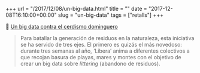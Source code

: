 +++
url = "/2017/12/08/un-big-data.html"
title = ""
date = "2017-12-08T16:10:00+00:00"
slug = "un-big-data"
tags = ["retalls"]
+++

📎 [Un big data contra el cerdismo dominguero](https://www.yorokobu.es/cerdismo-dominguero/)

> Para batallar la generación de residuos en la naturaleza, esta iniciativa se ha servido de tres ejes. El primero es quizás el más novedoso: durante tres semanas al año, ‘Libera’ anima a diferentes colectivos a que recojan basura de playas, mares y montes con el objetivo de crear un big data sobre *littering* (abandono de residuos).
